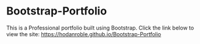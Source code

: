 # Bootstrap-Portfolio
This is a Professional portfolio built using Bootstrap.
Click the link below to view the site:
https://hodanroble.github.io/Bootstrap-Portfolio
